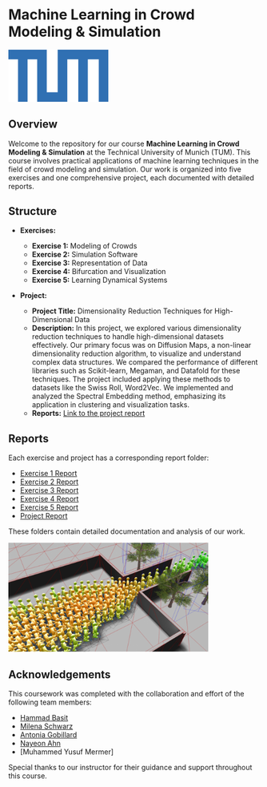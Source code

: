 # Machine Learning in Crowd Modeling & Simulation

<img src="readme_pic/TUM.png" alt="School Logo" width="200"/>

## Overview

Welcome to the repository for our course **Machine Learning in Crowd Modeling & Simulation** at the Technical University of Munich (TUM). This course involves practical applications of machine learning techniques in the field of crowd modeling and simulation. Our work is organized into five exercises and one comprehensive project, each documented with detailed reports.

## Structure

- **Exercises:**
  - **Exercise 1:** Modeling of Crowds
  - **Exercise 2:** Simulation Software
  - **Exercise 3:** Representation of Data
  - **Exercise 4:** Bifurcation and Visualization
  - **Exercise 5:** Learning Dynamical Systems 

- **Project:**
  - **Project Title:** Dimensionality Reduction Techniques for High-Dimensional Data
  - **Description:** 
    In this project, we explored various dimensionality reduction techniques to handle high-dimensional datasets effectively. Our primary focus was on Diffusion Maps, a non-linear dimensionality reduction algorithm, to visualize and understand complex data structures. We compared the performance of different libraries such as Scikit-learn, Megaman, and Datafold for these techniques. The project included applying these methods to datasets like the Swiss Roll, Word2Vec. We implemented and analyzed the Spectral Embedding method, emphasizing its application in clustering and visualization tasks.
  - **Reports:** [Link to the project report](Project/Final_Project_Report_Group_H/Final_Project_Group_H.pdf)

## Reports

Each exercise and project has a corresponding report folder:
- [Exercise 1 Report](Exercise01/Report_1_Group_H)
- [Exercise 2 Report](Exercise02/Report_2_Group_H)
- [Exercise 3 Report](Exercise03/Report_3_Group_H)
- [Exercise 4 Report](Exercise04/Report_4_Group_H)
- [Exercise 5 Report](Exercise05/Report_5_Group_H)
- [Project Report](Project/Final_Project_Report_Group_H)

These folders contain detailed documentation and analysis of our work.

<img src="readme_pic/mlcms.png" alt="Project Photo" width="400"/>

## Acknowledgements

This coursework was completed with the collaboration and effort of the following team members:
- [Hammad Basit](https://github.com/Hammad-7)
- [Milena Schwarz](https://github.com/misc99s)
- [Antonia Gobillard](https://github.com/antoniagbrd)
- [Nayeon Ahn](https://github.com/annaaa4701)
- [Muhammed Yusuf Mermer]

Special thanks to our instructor for their guidance and support throughout this course.